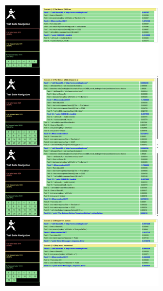 ![Rapor Görseli](rapor1.png)
![Rapor Görseli](rapor3.png)
![Rapor Görseli](rapor2.png)
![Rapor Görseli](rapor4.png)
